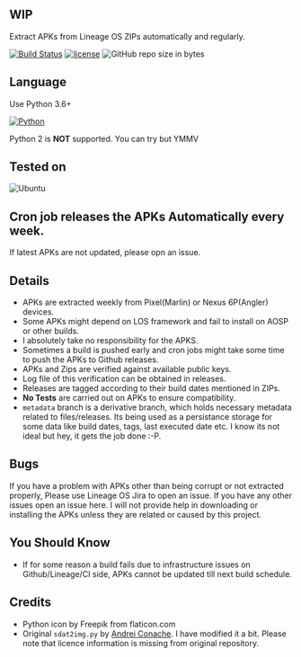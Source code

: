 ## WIP
Extract APKs from Lineage OS ZIPs automatically and regularly.

[![Build Status](https://travis-ci.org/tprasadtp/lineageos-apk-extractor.svg?branch=master)](https://travis-ci.org/tprasadtp/ubuntu-post-install)
[![license](https://img.shields.io/github/license/tprasadtp/lineageos-apk-extractor.svg?style=flat)](https://github.com/tprasadtp/ubuntu-post-install/blob/master/LICENSE)
![GitHub repo size in bytes](https://img.shields.io/github/repo-size/tprasadtp/lineageos-apk-extractor.svg?style=flat)

## Language

Use Python 3.6+

[![Python](https://static.prasadt.com/logo64/python.png)](lineageos-apk-extractor)

Python 2 is **NOT** supported. You can try but YMMV

## Tested on

![Ubuntu](https://static.prasadt.com/logo64/ubuntu.png)

## Cron job releases the APKs Automatically every week.
If latest APKs are not updated, please opn an issue.

## Details

- APKs are extracted weekly from Pixel(Marlin) or Nexus 6P(Angler) devices.
- Some APKs might depend on LOS framework and fail to install on AOSP or other builds.
- I absolutely take no responsibility for the APKS.
- Sometimes a build is pushed early and cron jobs might take some time to push the
APKs to Github releases.
- APKs and Zips are verified against available public keys.
- Log file of this verification can be obtained in releases.
- Releases are tagged according to their build dates mentioned in ZIPs.
- **No Tests** are carried out on APKs to ensure compatibility.
- `metadata` branch is a derivative branch, which holds necessary metadata
related to  files/releases. Its being used as a persistance storage for some data
like build  dates, tags, last executed date etc. I know its not ideal but hey, it
gets the job done :-P.

## Bugs

If you have a problem with APKs other than being corrupt or not extracted properly,
Please use Lineage OS Jira to open an issue. If you have any other issues open an
issue here. I will not provide help in downloading or installing the APKs unless
they are related or caused by this project.


## You Should Know

- If for some reason a build fails due to infrastructure issues on Github/Lineage/CI side,
APKs cannot be updated till next build schedule.

## Credits
- Python icon by Freepik from flaticon.com
- Original `sdat2img.py` by [Andrei Conache](https://github.com/xpirt/sdat2img).
I have modified it a bit. Please note that licence information
is missing from original repository.